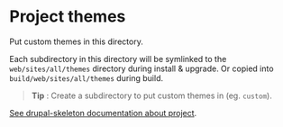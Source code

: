 # Project themes
Put custom themes in this directory.

Each subdirectory in this directory will be symlinked to the
`web/sites/all/themes` directory during install & upgrade. Or copied into
`build/web/sites/all/themes` during build.

> **Tip** : Create a subdirectory to put custom themes in (eg. `custom`).


[See drupal-skeleton documentation about project][link-project].



[link-project]: ../../bin/docs/project.md

